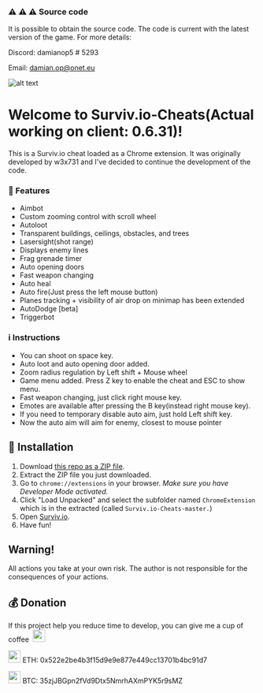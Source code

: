 ### :warning: :warning: :warning: Source code
It is possible to obtain the source code. The code is current with the latest version of the game. For more details:

Discord: damianop5 # 5293

Email: damian.op@onet.eu

![alt text](http://i67.tinypic.com/357hs47.png "Survivio Banner")
# Welcome to Surviv.io-Cheats(Actual working on client: 0.6.31)!
This is a Surviv.io cheat loaded as a Chrome extension. It was originally developed by w3x731 and I've decided to continue the development of the code.


### 💪 Features

* Aimbot
* Custom zooming control with scroll wheel
* Autoloot
* Transparent buildings, ceilings, obstacles, and trees
* Lasersight(shot range)
* Displays enemy lines
* Frag grenade timer
* Auto opening doors
* Fast weapon changing
* Auto heal
* Auto fire(Just press the left mouse button)
* Planes tracking + visibility of air drop on minimap has been extended
* AutoDodge [beta]
* Triggerbot

### :information_source: Instructions

- You can shoot on space key.
- Auto loot and auto opening door added.
- Zoom radius regulation by Left shift + Mouse wheel
- Game menu added. Press Z key to enable the cheat and ESC to show menu.
- Fast weapon changing, just click right mouse key.
- Emotes are available after pressing the B key(instead right mouse key).
- If you need to temporary disable auto aim, just hold Left shift key.
- Now the auto aim will aim for enemy, closest to mouse pointer

## 🔨 Installation

1. Download [this repo as a ZIP file](https://github.com/PowerOfUniverse/Surviv.io-Cheats/archive/master.zip). 
2. Extract the ZIP file you just downloaded. 
3. Go to `chrome://extensions` in your browser. *Make sure you have Developer Mode activated.*
4. Click "Load Unpacked" and select the subfolder named `ChromeExtension` which is in the extracted (called `Surviv.io-Cheats-master.`)
5. Open [Surviv.io](http://Surviv.io).
6. Have fun!

## Warning!
All actions you take at your own risk. The author is not responsible for the consequences of your actions.

## :moneybag: Donation
If this project help you reduce time to develop, you can give me a cup of coffee &nbsp;<img src="http://oi68.tinypic.com/2pzmjk8.jpg" width=25px>

<img src="http://oi67.tinypic.com/33de4r4.jpg" width=25px> ETH: 0x522e2be4b3f15d9e9e877e449cc13701b4bc91d7

<img src="http://oi64.tinypic.com/2ekrt69.jpg" width=25px> BTC: 35zjJBGpn2fVd9Dtx5NmrhAXmPYK5r9sMZ
